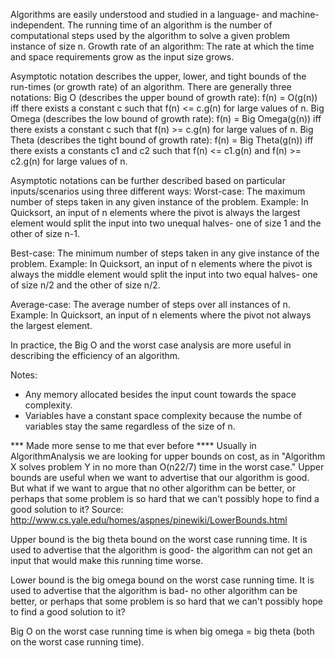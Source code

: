 Algorithms are easily understood and studied in a language- and machine-independent.
The running time of an algorithm is the number of computational steps used by the algorithm to solve a given problem instance of size n.
Growth rate of an algorithm: The rate at which the time and space requirements grow as the input size grows.

Asymptotic notation describes the upper, lower, and tight bounds of the run-times (or growth rate) of an algorithm. There are generally three notations:
Big O (describes the upper bound of growth rate): f(n) = O(g(n)) iff there exists a constant c such that f(n) <= c.g(n) for large values of n.
Big Omega (describes the low bound of growth rate): f(n) = Big Omega(g(n)) iff there exists a constant c such that f(n) >= c.g(n) for large values of n.
Big Theta (describes the tight bound of growth rate): f(n) = Big Theta(g(n)) iff there exists a constants c1 and c2 such that f(n) <= c1.g(n) and f(n) >= c2.g(n) for large values of n.


Asymptotic notations can be further described based on particular inputs/scenarios using three different ways:
Worst-case: The maximum number of steps taken in any given instance of the problem.
Example: In Quicksort, an input of n elements where the pivot is always the largest element would split the input into two unequal halves- one of size 1 and the other of size n-1.

Best-case: The minimum number of steps taken in any give instance of the problem.
Example: In Quicksort, an input of n elements where the pivot is always the middle element would split the input into two equal halves- one of size n/2 and the other of size n/2.

Average-case: The average number of steps over all instances of n.
Example: In Quicksort, an input of n elements where the pivot not always the largest element.

In practice, the Big O and the worst case analysis are more useful in describing the efficiency of an algorithm.

Notes:
- Any memory allocated besides the input count towards the space complexity.
- Variables have a constant space complexity because the numbe of variables stay the same regardless of the size of n.

*** Made more sense to me that ever before ****
Usually in AlgorithmAnalysis we are looking for upper bounds on cost, as in "Algorithm X solves problem Y in no more than O(n22/7) time in the worst case."
Upper bounds are useful when we want to advertise that our algorithm is good. But what if we want to argue that no other algorithm can be better, or perhaps
that some problem is so hard that we can't possibly hope to find a good solution to it?
Source: http://www.cs.yale.edu/homes/aspnes/pinewiki/LowerBounds.html

Upper bound is the big theta bound on the worst case running time.
It is used to advertise that the algorithm is good- the algorithm can not get an input that would make this running time worse.

Lower bound is the big omega bound on the worst case running time.
It is used to advertise that the algorithm is bad- no other algorithm can be better, or perhaps that some problem is so hard that we can't possibly hope to find a good solution to it?

Big O on the worst case running time is when big omega = big theta (both on the worst case running time).
